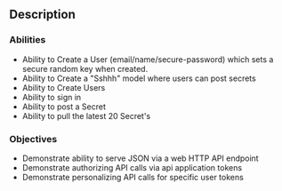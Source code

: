 Description
-----------

### Abilities

-	Ability to Create a User (email/name/secure-password) which sets a secure random key when created.
-	Ability to Create a "Sshhh" model where users can post secrets
-	Ability to Create Users
-	Ability to sign in
-	Ability to post a Secret
-	Ability to pull the latest 20 Secret's

### Objectives

-	Demonstrate ability to serve JSON via a web HTTP API endpoint
-	Demonstrate authorizing API calls via api application tokens
-	Demonstrate personalizing API calls for specific user tokens
